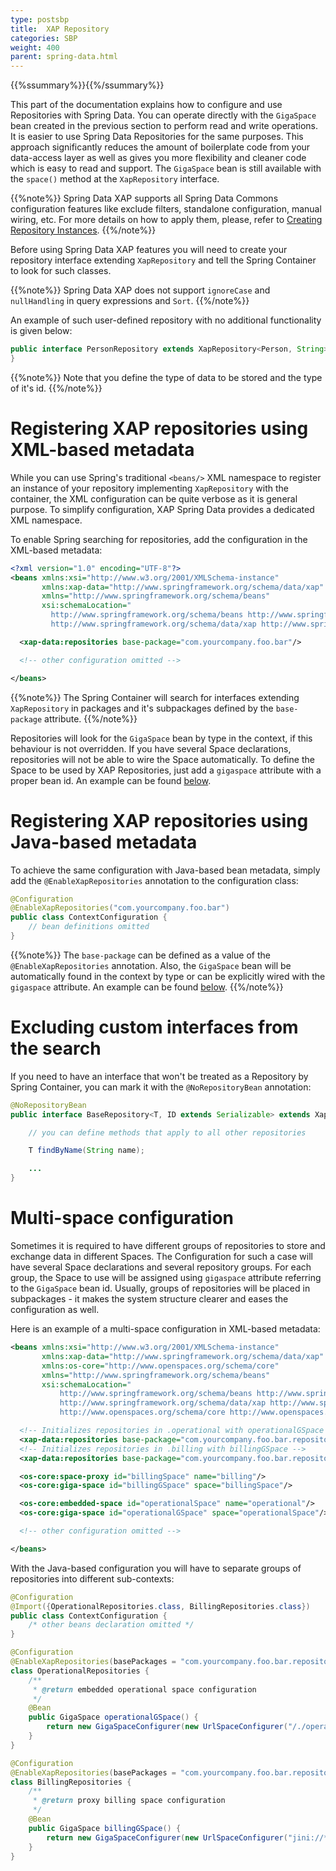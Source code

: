 ```yaml
---
type: postsbp
title:  XAP Repository
categories: SBP
weight: 400
parent: spring-data.html
---
```



{{%ssummary%}}{{%/ssummary%}}




This part of the documentation explains how to configure and use Repositories with Spring Data. You can operate directly with the `GigaSpace` bean created in the previous section to perform read and write operations. It is easier to use Spring Data Repositories for the same purposes. This approach significantly reduces the amount of boilerplate code from your data-access layer as well as gives you more flexibility and cleaner code which is easy to read and support. The `GigaSpace` bean is still available with the `space()` method at the `XapRepository` interface.

{{%note%}}
Spring Data XAP supports all Spring Data Commons configuration features like exclude filters, standalone configuration, manual wiring, etc. For more details on how to apply them, please, refer to [Creating Repository Instances](http://docs.spring.io/spring-data/commons/docs/current/reference/html/#repositories.create-instances).
{{%/note%}}

Before using Spring Data XAP features you will need to create your repository interface extending `XapRepository` and tell the Spring Container to look for such classes.

{{%note%}}
Spring Data XAP does not support `ignoreCase` and `nullHandling` in query expressions and `Sort`.
{{%/note%}}

An example of such user-defined repository with no additional functionality is given below:


```java
public interface PersonRepository extends XapRepository<Person, String> {
}
```

{{%note%}}
Note that you define the type of data to be stored and the type of it's id.
{{%/note%}}

# Registering XAP repositories using XML-based metadata

While you can use Spring's traditional `<beans/>` XML namespace to register an instance of your repository implementing `XapRepository` with the container, the XML configuration can be quite verbose as it is general purpose. To simplify configuration, XAP Spring Data   provides a dedicated XML namespace.

To enable Spring searching for repositories, add the configuration in the XML-based metadata:

```xml
<?xml version="1.0" encoding="UTF-8"?>
<beans xmlns:xsi="http://www.w3.org/2001/XMLSchema-instance"
       xmlns:xap-data="http://www.springframework.org/schema/data/xap"
       xmlns="http://www.springframework.org/schema/beans"
       xsi:schemaLocation="
         http://www.springframework.org/schema/beans http://www.springframework.org/schema/beans/spring-beans-4.0.xsd
         http://www.springframework.org/schema/data/xap http://www.springframework.org/schema/data/xap/spring-xap-1.0.xsd">

  <xap-data:repositories base-package="com.yourcompany.foo.bar"/>

  <!-- other configuration omitted -->

</beans>
```

{{%note%}}
The Spring Container will search for interfaces extending `XapRepository` in packages and it's subpackages defined by the `base-package` attribute.
{{%/note%}}

Repositories will look for the `GigaSpace` bean by type in the context, if this behaviour is not overridden. If you have several Space declarations, repositories will not be able to wire the Space automatically. To define the Space to be used by XAP Repositories, just add a `gigaspace` attribute with a proper bean id. An example can be found [below](#repositories-multi).

# Registering XAP repositories using Java-based metadata

To achieve the same configuration with Java-based bean metadata, simply add the `@EnableXapRepositories` annotation to the configuration class:

```java
@Configuration
@EnableXapRepositories("com.yourcompany.foo.bar")
public class ContextConfiguration {
    // bean definitions omitted
}
```

{{%note%}}
The `base-package` can be defined as a value of the `@EnableXapRepositories` annotation. Also, the `GigaSpace` bean will be automatically found in the context by type or can be explicitly wired with the `gigaspace` attribute. An example can be found [below](#repositories-multi).
{{%/note%}}

# Excluding custom interfaces from the search

If you need to have an interface that won't be treated as a Repository by Spring Container, you can mark it with the `@NoRepositoryBean` annotation:


```java
@NoRepositoryBean
public interface BaseRepository<T, ID extends Serializable> extends XapRepository<T, ID> {

    // you can define methods that apply to all other repositories

    T findByName(String name);

    ...
}
```

# Multi-space configuration

Sometimes it is required to have different groups of repositories to store and exchange data in different Spaces. The Configuration for such a case will have several Space declarations and several repository groups. For each group, the Space to use will be assigned using `gigaspace` attribute referring to the `GigaSpace` bean id. Usually, groups of repositories will be placed in subpackages - it makes the system structure clearer and eases the configuration as well.

Here is an example of a multi-space configuration in XML-based metadata:


```xml
<beans xmlns:xsi="http://www.w3.org/2001/XMLSchema-instance"
       xmlns:xap-data="http://www.springframework.org/schema/data/xap"
       xmlns:os-core="http://www.openspaces.org/schema/core"
       xmlns="http://www.springframework.org/schema/beans"
       xsi:schemaLocation="
           http://www.springframework.org/schema/beans http://www.springframework.org/schema/beans/spring-beans-4.0.xsd
           http://www.springframework.org/schema/data/xap http://www.springframework.org/schema/data/xap/spring-xap-1.0.xsd
           http://www.openspaces.org/schema/core http://www.openspaces.org/schema/10.1/core/openspaces-core.xsd">

  <!-- Initializes repositories in .operational with operationalGSpace -->
  <xap-data:repositories base-package="com.yourcompany.foo.bar.repository.operational" gigaspace="operationalGSpace"/>
  <!-- Initializes repositories in .billing with billingGSpace -->
  <xap-data:repositories base-package="com.yourcompany.foo.bar.repository.billing" gigaspace="billingGSpace"/>

  <os-core:space-proxy id="billingSpace" name="billing"/>
  <os-core:giga-space id="billingGSpace" space="billingSpace"/>

  <os-core:embedded-space id="operationalSpace" name="operational"/>
  <os-core:giga-space id="operationalGSpace" space="operationalSpace"/>

  <!-- other configuration omitted -->

</beans>
```

With the Java-based configuration you will have to separate groups of repositories into different sub-contexts:


```java
@Configuration
@Import({OperationalRepositories.class, BillingRepositories.class})
public class ContextConfiguration {
    /* other beans declaration omitted */
}

@Configuration
@EnableXapRepositories(basePackages = "com.yourcompany.foo.bar.repository.operational", gigaspace = "operationalGSpace")
class OperationalRepositories {
    /**
     * @return embedded operational space configuration
     */
    @Bean
    public GigaSpace operationalGSpace() {
        return new GigaSpaceConfigurer(new UrlSpaceConfigurer("/./operational")).gigaSpace();
    }
}

@Configuration
@EnableXapRepositories(basePackages = "com.yourcompany.foo.bar.repository.billing", gigaspace = "billingGSpace")
class BillingRepositories {
    /**
     * @return proxy billing space configuration
     */
    @Bean
    public GigaSpace billingGSpace() {
        return new GigaSpaceConfigurer(new UrlSpaceConfigurer("jini://*/*/billing")).gigaSpace();
    }
}
```
